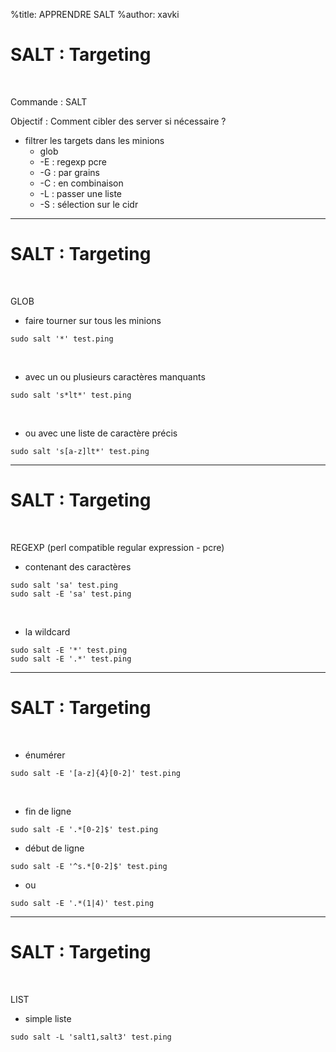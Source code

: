 %title: APPRENDRE SALT
%author: xavki


# SALT : Targeting


<br>

Commande : SALT

Objectif : Comment cibler des server si nécessaire ?


  * filtrer les targets dans les minions
      * glob
      * -E : regexp pcre
      * -G : par grains
      * -C : en combinaison
      * -L : passer une liste
      * -S : sélection sur le cidr

-------------------------------------------------------------------------------

# SALT : Targeting

<br>

GLOB

* faire tourner sur tous les minions

```
sudo salt '*' test.ping
```

<br>

* avec un ou plusieurs caractères manquants

```
sudo salt 's*lt*' test.ping
```

<br>

* ou avec une liste de caractère précis

```
sudo salt 's[a-z]lt*' test.ping
```

-------------------------------------------------------------------------------

# SALT : Targeting

<br>

REGEXP (perl compatible regular expression - pcre)

* contenant des caractères

```
sudo salt 'sa' test.ping
sudo salt -E 'sa' test.ping
```

<br>

* la wildcard

```
sudo salt -E '*' test.ping
sudo salt -E '.*' test.ping
```

-------------------------------------------------------------------------------

# SALT : Targeting

<br>

* énumérer

```
sudo salt -E '[a-z]{4}[0-2]' test.ping
```

<br>

* fin de ligne

```
sudo salt -E '.*[0-2]$' test.ping
```

* début de ligne

```
sudo salt -E '^s.*[0-2]$' test.ping
```

* ou

```
sudo salt -E '.*(1|4)' test.ping
```

-------------------------------------------------------------------------------

# SALT : Targeting

<br>

LIST

* simple liste

```
sudo salt -L 'salt1,salt3' test.ping
```



